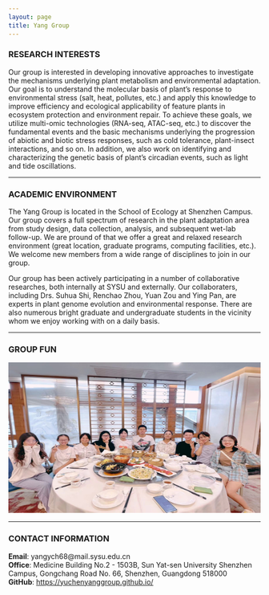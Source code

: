 ```yaml
---
layout: page
title: Yang Group
---
```


### RESEARCH INTERESTS

Our group is interested in developing innovative approaches to investigate the mechanisms underlying plant metabolism and environmental adaptation. Our goal is to understand the molecular basis of plant’s response to environmental stress (salt, heat, pollutes, etc.) and apply this knowledge to improve efficiency and ecological applicability of feature plants in ecosystem protection and environment repair. To achieve these goals, we utilize multi-omic technologies (RNA-seq, ATAC-seq, etc.) to discover the fundamental events and the basic mechanisms underlying the progression of abiotic and biotic stress responses, such as cold tolerance, plant-insect interactions, and so on. In addition, we also work on identifying and characterizing the genetic basis of plant’s circadian events, such as light and tide oscillations.


---

### ACADEMIC ENVIRONMENT

The Yang Group is located in the School of Ecology at Shenzhen Campus. Our group covers a full spectrum of research in the plant adaptation area from study design, data collection, analysis, and subsequent wet-lab follow-up. We are pround of that we offer a great and relaxed research environment (great location, graduate programs, computing facilities, etc.). We welcome new members from a wide range of disciplines to join in our group.

Our group has been actively participating in a number of collaborative researches, both internally at SYSU and externally. Our collaboraters, including Drs. Suhua Shi, Renchao Zhou, Yuan Zou and Ying Pan, are experts in plant genome evolution and environmental response. There are also numerous bright graduate and undergraduate students in the vicinity whom we enjoy working with on a daily basis.

---

### GROUP FUN

<div class="container">
    <div class="row-fluid">
        <div class="span2">
        <a href="assets/group_fun.jpeg">
            <img src="assets/group_fun.jpeg" height="300" width="600" title="Group Fun" alt="Group Fun"/>
        </a>
        </div>
    </div>
</div>

---

### CONTACT INFORMATION

<div class="container">
    <div class="row-fluid">
            <b>Email</b>: yangych68@mail.sysu.edu.cn<br/>
            <b>Office</b>: Medicine Building No.2 - 1503B, Sun Yat-sen University Shenzhen Campus, Gongchang Road No. 66, Shenzhen, Guangdong 518000<br/>
            <b>GitHub</b>: <a href="https://yuchenyanggroup.github.io/">https://yuchenyanggroup.github.io/</a><br/>
    </div>
</div>
